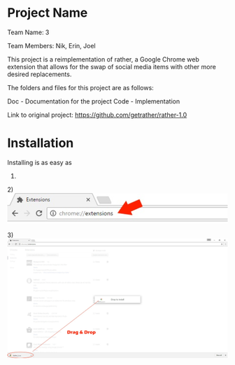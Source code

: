 # Project Name

Team Name: 3

Team Members: Nik, Erin, Joel


This project is a reimplementation of rather, a Google Chrome web extension that allows for the swap of social media items with other more desired replacements.

The folders and files for this project are as follows:

Doc - Documentation for the project
Code - Implementation


Link to original project: https://github.com/getrather/rather-1.0

# Installation

Installing is as easy as

1)

2)![Alt text](/ReferenceMaterial/install-2.jpg?raw=true "Install 2")

3)![Alt text](/ReferenceMaterial/install-3.jpg?raw=true "Install 2")
